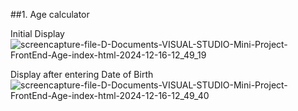 ##1. Age calculator 

Initial Display
![screencapture-file-D-Documents-VISUAL-STUDIO-Mini-Project-FrontEnd-Age-index-html-2024-12-16-12_49_19](https://github.com/user-attachments/assets/4e8d4b84-d864-4877-881b-f7b7a2144741)

Display after entering Date of Birth
![screencapture-file-D-Documents-VISUAL-STUDIO-Mini-Project-FrontEnd-Age-index-html-2024-12-16-12_49_40](https://github.com/user-attachments/assets/b5338239-52d1-4b63-b308-3f0669d6cb7e)
